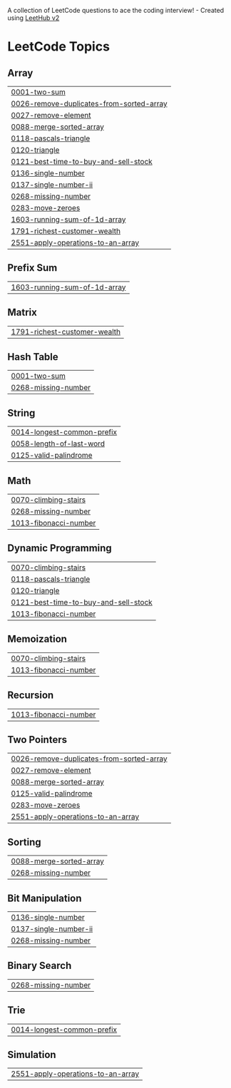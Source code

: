 A collection of LeetCode questions to ace the coding interview! - Created using [LeetHub v2](https://github.com/arunbhardwaj/LeetHub-2.0)
<!---LeetCode Topics Start-->
# LeetCode Topics
## Array
|  |
| ------- |
| [0001-two-sum](https://github.com/SirNotFunny/Leetcode-practices/tree/master/0001-two-sum) |
| [0026-remove-duplicates-from-sorted-array](https://github.com/SirNotFunny/Leetcode-practices/tree/master/0026-remove-duplicates-from-sorted-array) |
| [0027-remove-element](https://github.com/SirNotFunny/Leetcode-practices/tree/master/0027-remove-element) |
| [0088-merge-sorted-array](https://github.com/SirNotFunny/Leetcode-practices/tree/master/0088-merge-sorted-array) |
| [0118-pascals-triangle](https://github.com/SirNotFunny/Leetcode-practices/tree/master/0118-pascals-triangle) |
| [0120-triangle](https://github.com/SirNotFunny/Leetcode-practices/tree/master/0120-triangle) |
| [0121-best-time-to-buy-and-sell-stock](https://github.com/SirNotFunny/Leetcode-practices/tree/master/0121-best-time-to-buy-and-sell-stock) |
| [0136-single-number](https://github.com/SirNotFunny/Leetcode-practices/tree/master/0136-single-number) |
| [0137-single-number-ii](https://github.com/SirNotFunny/Leetcode-practices/tree/master/0137-single-number-ii) |
| [0268-missing-number](https://github.com/SirNotFunny/Leetcode-practices/tree/master/0268-missing-number) |
| [0283-move-zeroes](https://github.com/SirNotFunny/Leetcode-practices/tree/master/0283-move-zeroes) |
| [1603-running-sum-of-1d-array](https://github.com/SirNotFunny/Leetcode-practices/tree/master/1603-running-sum-of-1d-array) |
| [1791-richest-customer-wealth](https://github.com/SirNotFunny/Leetcode-practices/tree/master/1791-richest-customer-wealth) |
| [2551-apply-operations-to-an-array](https://github.com/SirNotFunny/Leetcode-practices/tree/master/2551-apply-operations-to-an-array) |
## Prefix Sum
|  |
| ------- |
| [1603-running-sum-of-1d-array](https://github.com/SirNotFunny/Leetcode-practices/tree/master/1603-running-sum-of-1d-array) |
## Matrix
|  |
| ------- |
| [1791-richest-customer-wealth](https://github.com/SirNotFunny/Leetcode-practices/tree/master/1791-richest-customer-wealth) |
## Hash Table
|  |
| ------- |
| [0001-two-sum](https://github.com/SirNotFunny/Leetcode-practices/tree/master/0001-two-sum) |
| [0268-missing-number](https://github.com/SirNotFunny/Leetcode-practices/tree/master/0268-missing-number) |
## String
|  |
| ------- |
| [0014-longest-common-prefix](https://github.com/SirNotFunny/Leetcode-practices/tree/master/0014-longest-common-prefix) |
| [0058-length-of-last-word](https://github.com/SirNotFunny/Leetcode-practices/tree/master/0058-length-of-last-word) |
| [0125-valid-palindrome](https://github.com/SirNotFunny/Leetcode-practices/tree/master/0125-valid-palindrome) |
## Math
|  |
| ------- |
| [0070-climbing-stairs](https://github.com/SirNotFunny/Leetcode-practices/tree/master/0070-climbing-stairs) |
| [0268-missing-number](https://github.com/SirNotFunny/Leetcode-practices/tree/master/0268-missing-number) |
| [1013-fibonacci-number](https://github.com/SirNotFunny/Leetcode-practices/tree/master/1013-fibonacci-number) |
## Dynamic Programming
|  |
| ------- |
| [0070-climbing-stairs](https://github.com/SirNotFunny/Leetcode-practices/tree/master/0070-climbing-stairs) |
| [0118-pascals-triangle](https://github.com/SirNotFunny/Leetcode-practices/tree/master/0118-pascals-triangle) |
| [0120-triangle](https://github.com/SirNotFunny/Leetcode-practices/tree/master/0120-triangle) |
| [0121-best-time-to-buy-and-sell-stock](https://github.com/SirNotFunny/Leetcode-practices/tree/master/0121-best-time-to-buy-and-sell-stock) |
| [1013-fibonacci-number](https://github.com/SirNotFunny/Leetcode-practices/tree/master/1013-fibonacci-number) |
## Memoization
|  |
| ------- |
| [0070-climbing-stairs](https://github.com/SirNotFunny/Leetcode-practices/tree/master/0070-climbing-stairs) |
| [1013-fibonacci-number](https://github.com/SirNotFunny/Leetcode-practices/tree/master/1013-fibonacci-number) |
## Recursion
|  |
| ------- |
| [1013-fibonacci-number](https://github.com/SirNotFunny/Leetcode-practices/tree/master/1013-fibonacci-number) |
## Two Pointers
|  |
| ------- |
| [0026-remove-duplicates-from-sorted-array](https://github.com/SirNotFunny/Leetcode-practices/tree/master/0026-remove-duplicates-from-sorted-array) |
| [0027-remove-element](https://github.com/SirNotFunny/Leetcode-practices/tree/master/0027-remove-element) |
| [0088-merge-sorted-array](https://github.com/SirNotFunny/Leetcode-practices/tree/master/0088-merge-sorted-array) |
| [0125-valid-palindrome](https://github.com/SirNotFunny/Leetcode-practices/tree/master/0125-valid-palindrome) |
| [0283-move-zeroes](https://github.com/SirNotFunny/Leetcode-practices/tree/master/0283-move-zeroes) |
| [2551-apply-operations-to-an-array](https://github.com/SirNotFunny/Leetcode-practices/tree/master/2551-apply-operations-to-an-array) |
## Sorting
|  |
| ------- |
| [0088-merge-sorted-array](https://github.com/SirNotFunny/Leetcode-practices/tree/master/0088-merge-sorted-array) |
| [0268-missing-number](https://github.com/SirNotFunny/Leetcode-practices/tree/master/0268-missing-number) |
## Bit Manipulation
|  |
| ------- |
| [0136-single-number](https://github.com/SirNotFunny/Leetcode-practices/tree/master/0136-single-number) |
| [0137-single-number-ii](https://github.com/SirNotFunny/Leetcode-practices/tree/master/0137-single-number-ii) |
| [0268-missing-number](https://github.com/SirNotFunny/Leetcode-practices/tree/master/0268-missing-number) |
## Binary Search
|  |
| ------- |
| [0268-missing-number](https://github.com/SirNotFunny/Leetcode-practices/tree/master/0268-missing-number) |
## Trie
|  |
| ------- |
| [0014-longest-common-prefix](https://github.com/SirNotFunny/Leetcode-practices/tree/master/0014-longest-common-prefix) |
## Simulation
|  |
| ------- |
| [2551-apply-operations-to-an-array](https://github.com/SirNotFunny/Leetcode-practices/tree/master/2551-apply-operations-to-an-array) |
<!---LeetCode Topics End-->